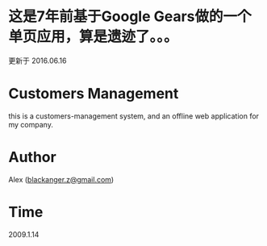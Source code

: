 # 这是7年前基于Google Gears做的一个单页应用，算是遗迹了。。。 
更新于 2016.06.16
 
# Customers Management
this is a customers-management system, and an offline web application for my company. 

# Author
Alex (blackanger.z@gmail.com)

# Time
2009.1.14
